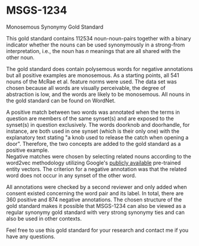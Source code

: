 # MSGS-1234
Monosemous Synonymy Gold Standard

This gold standard contains 112534 noun-noun-pairs together with a binary indicator whether the nouns can be used synonymously in a strong-from interpretation, i.e., the noun has *n* meanings that are all shared with the other noun. 

The gold standard does contain polysemous words for negative annotations but all positive examples are monosemous. As a starting points, all 541 nouns of the McRae et al. feature norms were used. The data set was chosen because all words are visually perceivable, the degree of abstraction is low, and the words are likely to be monosemous. All nouns in the gold standard can be found on WordNet. 

A positive match between two words was annotated when the terms in question are members of the same synset(s) and are exposed to the synset(s) in question exclusively. The words doorknob and doorhandle, for instance, are both used in one synset (which is their only one) with the explanatory text stating "a knob used to release the catch when opening a door". Therefore, the two concepts are added to the gold standard as a positive example.<br/>
Negative matches were chosen by selecting related nouns according to the word2vec methodology utilizing Google's [publicly available](https://code.google.com/archive/p/word2vec/) pre-trained entity vectors. The criterion for a negative annotation was that the related word does not occur in any synset of the other word. 

All annotations were checked by a second reviewer and only added when consent existed concerning the word pair and its label. In total, there are 360 positive and 874 negative annotations. The chosen structure of the gold standard makes it possible that MSGS-1234 can also be viewed as a regular synonymy gold standard with very strong synonymy ties and can also be used in other contexts.

Feel free to use this gold standard for your research and contact me if you have any questions. 
